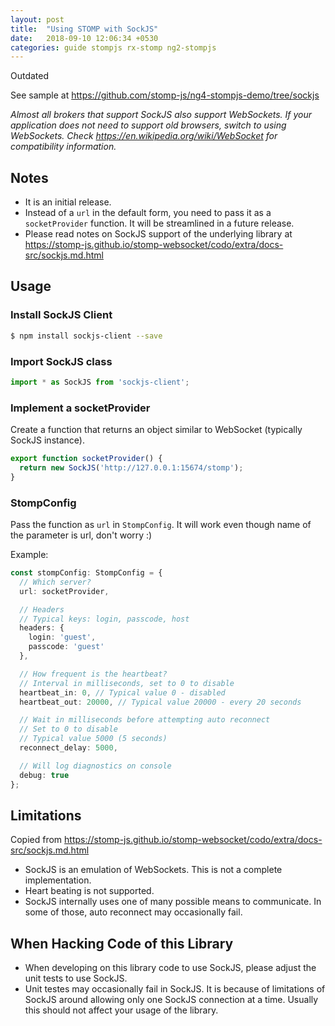 ```yaml
---
layout: post
title:  "Using STOMP with SockJS"
date:   2018-09-10 12:06:34 +0530
categories: guide stompjs rx-stomp ng2-stompjs
---
```


Outdated

See sample at https://github.com/stomp-js/ng4-stompjs-demo/tree/sockjs

*Almost all brokers that support SockJS also support WebSockets.
If your application does not need to support old browsers, switch to using WebSockets.
Check https://en.wikipedia.org/wiki/WebSocket for compatibility information.*

## Notes

- It is an initial release.
- Instead of a `url` in the default form, you need 
to pass it as a `socketProvider` function. It will be streamlined in a
future release.
- Please read notes on SockJS support of the underlying library at
https://stomp-js.github.io/stomp-websocket/codo/extra/docs-src/sockjs.md.html

## Usage

### Install SockJS Client

```bash
$ npm install sockjs-client --save
```

### Import SockJS class

```typescript
import * as SockJS from 'sockjs-client';
```

### Implement a socketProvider

Create a function that returns an object similar to WebSocket (typically SockJS instance).

```typescript
export function socketProvider() {
  return new SockJS('http://127.0.0.1:15674/stomp');
}
```

### StompConfig

Pass the function as `url` in `StompConfig`.
 It will work even
though name of the parameter is url, don't worry :)

Example:

```typescript
const stompConfig: StompConfig = {
  // Which server?
  url: socketProvider,

  // Headers
  // Typical keys: login, passcode, host
  headers: {
    login: 'guest',
    passcode: 'guest'
  },

  // How frequent is the heartbeat?
  // Interval in milliseconds, set to 0 to disable
  heartbeat_in: 0, // Typical value 0 - disabled
  heartbeat_out: 20000, // Typical value 20000 - every 20 seconds

  // Wait in milliseconds before attempting auto reconnect
  // Set to 0 to disable
  // Typical value 5000 (5 seconds)
  reconnect_delay: 5000,

  // Will log diagnostics on console
  debug: true
};
```

## Limitations

Copied from https://stomp-js.github.io/stomp-websocket/codo/extra/docs-src/sockjs.md.html

- SockJS is an emulation of WebSockets. This is not a complete implementation.
- Heart beating is not supported.
- SockJS internally uses one of many possible means to communicate. In some of those, auto reconnect may occasionally fail.

## When Hacking Code of this Library

- When developing on this library code to use SockJS, please adjust the unit tests to use
SockJS.
- Unit testes may occasionally fail in SockJS. It is because of limitations
of SockJS around allowing only one SockJS connection at a time. Usually 
this should not affect your usage of the library.
